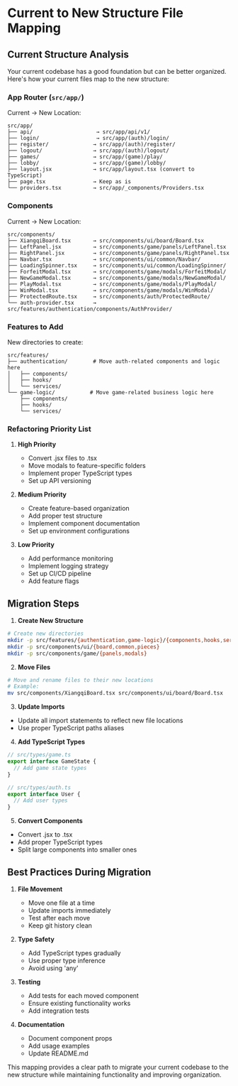 # Current to New Structure File Mapping

## Current Structure Analysis

Your current codebase has a good foundation but can be better organized. Here's how your current files map to the new structure:

### App Router (`src/app/`)

Current → New Location:
```
src/app/
├── api/                    → src/app/api/v1/
├── login/                  → src/app/(auth)/login/
├── register/              → src/app/(auth)/register/
├── logout/                → src/app/(auth)/logout/
├── games/                 → src/app/(game)/play/
├── lobby/                 → src/app/(game)/lobby/
├── layout.jsx             → src/app/layout.tsx (convert to TypeScript)
├── page.tsx               → Keep as is
└── providers.tsx          → src/app/_components/Providers.tsx
```

### Components

Current → New Location:
```
src/components/
├── XiangqiBoard.tsx       → src/components/ui/board/Board.tsx
├── LeftPanel.jsx          → src/components/game/panels/LeftPanel.tsx
├── RightPanel.jsx         → src/components/game/panels/RightPanel.tsx
├── Navbar.tsx             → src/components/ui/common/Navbar/
├── LoadingSpinner.tsx     → src/components/ui/common/LoadingSpinner/
├── ForfeitModal.tsx       → src/components/game/modals/ForfeitModal/
├── NewGameModal.tsx       → src/components/game/modals/NewGameModal/
├── PlayModal.tsx          → src/components/game/modals/PlayModal/
├── WinModal.tsx           → src/components/game/modals/WinModal/
├── ProtectedRoute.tsx     → src/components/auth/ProtectedRoute/
└── auth-provider.tsx      → src/features/authentication/components/AuthProvider/
```

### Features to Add

New directories to create:
```
src/features/
├── authentication/        # Move auth-related components and logic here
│   ├── components/
│   ├── hooks/
│   └── services/
└── game-logic/           # Move game-related business logic here
    ├── components/
    ├── hooks/
    └── services/
```

### Refactoring Priority List

1. **High Priority**
   - Convert .jsx files to .tsx
   - Move modals to feature-specific folders
   - Implement proper TypeScript types
   - Set up API versioning

2. **Medium Priority**
   - Create feature-based organization
   - Add proper test structure
   - Implement component documentation
   - Set up environment configurations

3. **Low Priority**
   - Add performance monitoring
   - Implement logging strategy
   - Set up CI/CD pipeline
   - Add feature flags

## Migration Steps

1. **Create New Structure**
```bash
# Create new directories
mkdir -p src/features/{authentication,game-logic}/{components,hooks,services}
mkdir -p src/components/ui/{board,common,pieces}
mkdir -p src/components/game/{panels,modals}
```

2. **Move Files**
```bash
# Move and rename files to their new locations
# Example:
mv src/components/XiangqiBoard.tsx src/components/ui/board/Board.tsx
```

3. **Update Imports**
- Update all import statements to reflect new file locations
- Use proper TypeScript paths aliases

4. **Add TypeScript Types**
```typescript
// src/types/game.ts
export interface GameState {
  // Add game state types
}

// src/types/auth.ts
export interface User {
  // Add user types
}
```

5. **Convert Components**
- Convert .jsx to .tsx
- Add proper TypeScript types
- Split large components into smaller ones

## Best Practices During Migration

1. **File Movement**
   - Move one file at a time
   - Update imports immediately
   - Test after each move
   - Keep git history clean

2. **Type Safety**
   - Add TypeScript types gradually
   - Use proper type inference
   - Avoid using 'any'

3. **Testing**
   - Add tests for each moved component
   - Ensure existing functionality works
   - Add integration tests

4. **Documentation**
   - Document component props
   - Add usage examples
   - Update README.md

This mapping provides a clear path to migrate your current codebase to the new structure while maintaining functionality and improving organization.
